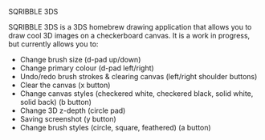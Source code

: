SQRIBBLE 3DS

SQRIBBLE 3DS is a 3DS homebrew drawing application that allows you to draw cool 3D images on a checkerboard canvas. It is a work in progress, but currently allows you to:
- Change brush size (d-pad up/down)
- Change primary colour (d-pad left/right)
- Undo/redo brush strokes & clearing canvas (left/right shoulder buttons)
- Clear the canvas (x button)
- Change canvas styles (checkered white, checkered black, solid white, solid back) (b button)
- Change 3D z-depth (circle pad)
- Saving screenshot (y button)
- Change brush styles (circle, square, feathered) (a button)
